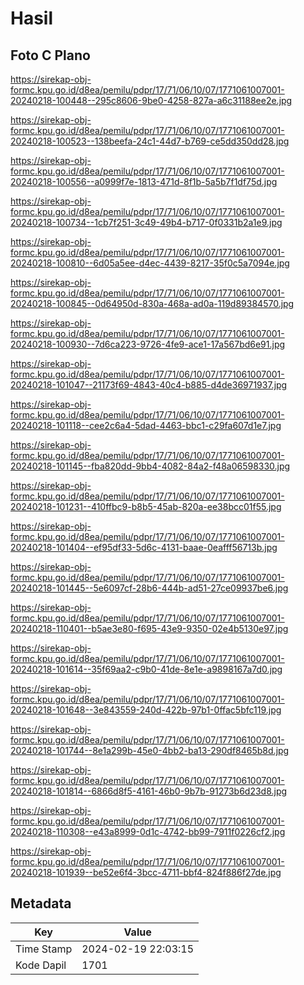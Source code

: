 # Hasil

## Foto C Plano

https://sirekap-obj-formc.kpu.go.id/d8ea/pemilu/pdpr/17/71/06/10/07/1771061007001-20240218-100448--295c8606-9be0-4258-827a-a6c31188ee2e.jpg

https://sirekap-obj-formc.kpu.go.id/d8ea/pemilu/pdpr/17/71/06/10/07/1771061007001-20240218-100523--138beefa-24c1-44d7-b769-ce5dd350dd28.jpg

https://sirekap-obj-formc.kpu.go.id/d8ea/pemilu/pdpr/17/71/06/10/07/1771061007001-20240218-100556--a0999f7e-1813-471d-8f1b-5a5b7f1df75d.jpg

https://sirekap-obj-formc.kpu.go.id/d8ea/pemilu/pdpr/17/71/06/10/07/1771061007001-20240218-100734--1cb7f251-3c49-49b4-b717-0f0331b2a1e9.jpg

https://sirekap-obj-formc.kpu.go.id/d8ea/pemilu/pdpr/17/71/06/10/07/1771061007001-20240218-100810--6d05a5ee-d4ec-4439-8217-35f0c5a7094e.jpg

https://sirekap-obj-formc.kpu.go.id/d8ea/pemilu/pdpr/17/71/06/10/07/1771061007001-20240218-100845--0d64950d-830a-468a-ad0a-119d89384570.jpg

https://sirekap-obj-formc.kpu.go.id/d8ea/pemilu/pdpr/17/71/06/10/07/1771061007001-20240218-100930--7d6ca223-9726-4fe9-ace1-17a567bd6e91.jpg

https://sirekap-obj-formc.kpu.go.id/d8ea/pemilu/pdpr/17/71/06/10/07/1771061007001-20240218-101047--21173f69-4843-40c4-b885-d4de36971937.jpg

https://sirekap-obj-formc.kpu.go.id/d8ea/pemilu/pdpr/17/71/06/10/07/1771061007001-20240218-101118--cee2c6a4-5dad-4463-bbc1-c29fa607d1e7.jpg

https://sirekap-obj-formc.kpu.go.id/d8ea/pemilu/pdpr/17/71/06/10/07/1771061007001-20240218-101145--fba820dd-9bb4-4082-84a2-f48a06598330.jpg

https://sirekap-obj-formc.kpu.go.id/d8ea/pemilu/pdpr/17/71/06/10/07/1771061007001-20240218-101231--410ffbc9-b8b5-45ab-820a-ee38bcc01f55.jpg

https://sirekap-obj-formc.kpu.go.id/d8ea/pemilu/pdpr/17/71/06/10/07/1771061007001-20240218-101404--ef95df33-5d6c-4131-baae-0eafff56713b.jpg

https://sirekap-obj-formc.kpu.go.id/d8ea/pemilu/pdpr/17/71/06/10/07/1771061007001-20240218-101445--5e6097cf-28b6-444b-ad51-27ce09937be6.jpg

https://sirekap-obj-formc.kpu.go.id/d8ea/pemilu/pdpr/17/71/06/10/07/1771061007001-20240218-110401--b5ae3e80-f695-43e9-9350-02e4b5130e97.jpg

https://sirekap-obj-formc.kpu.go.id/d8ea/pemilu/pdpr/17/71/06/10/07/1771061007001-20240218-101614--35f69aa2-c9b0-41de-8e1e-a9898167a7d0.jpg

https://sirekap-obj-formc.kpu.go.id/d8ea/pemilu/pdpr/17/71/06/10/07/1771061007001-20240218-101648--3e843559-240d-422b-97b1-0ffac5bfc119.jpg

https://sirekap-obj-formc.kpu.go.id/d8ea/pemilu/pdpr/17/71/06/10/07/1771061007001-20240218-101744--8e1a299b-45e0-4bb2-ba13-290df8465b8d.jpg

https://sirekap-obj-formc.kpu.go.id/d8ea/pemilu/pdpr/17/71/06/10/07/1771061007001-20240218-101814--6866d8f5-4161-46b0-9b7b-91273b6d23d8.jpg

https://sirekap-obj-formc.kpu.go.id/d8ea/pemilu/pdpr/17/71/06/10/07/1771061007001-20240218-110308--e43a8999-0d1c-4742-bb99-7911f0226cf2.jpg

https://sirekap-obj-formc.kpu.go.id/d8ea/pemilu/pdpr/17/71/06/10/07/1771061007001-20240218-101939--be52e6f4-3bcc-4711-bbf4-824f886f27de.jpg


## Metadata

| Key        | Value               |
| ---------- | ------------------- |
| Time Stamp | 2024-02-19 22:03:15 |
| Kode Dapil | 1701                |



